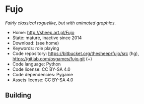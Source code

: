 # Fujo

_Fairly classical roguelike, but with animated graphics._

- Home: http://sheep.art.pl/Fujo
- State: mature, inactive since 2014
- Download: (see home)
- Keywords: role playing
- Code repository: https://bitbucket.org/thesheep/fujo/src (hg), https://gitlab.com/osgames/fujo.git (+)
- Code language: Python
- Code license: CC BY-SA 4.0
- Code dependencies: Pygame
- Assets license: CC BY-SA 4.0

## Building
